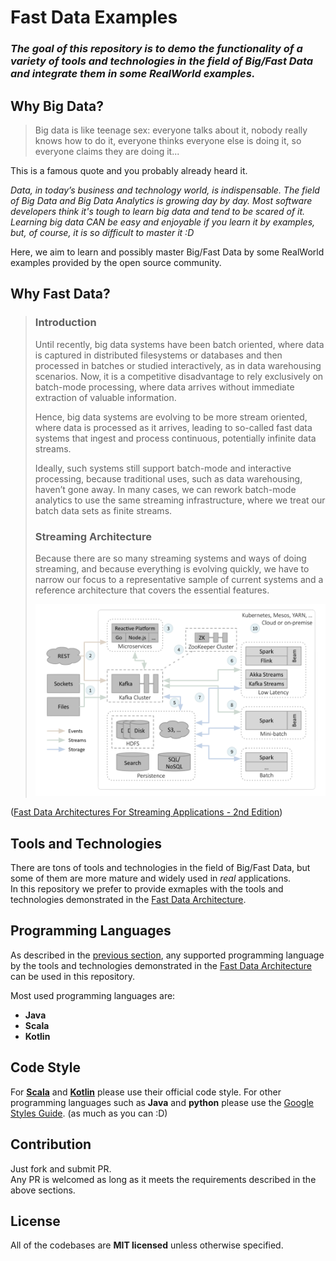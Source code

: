 # Fast Data Examples

### *The goal of this repository is to demo the functionality of a variety of tools and technologies in the field of Big/Fast Data and integrate them in some RealWorld examples.*

## Why Big Data?
> Big data is like teenage sex: everyone talks about it, nobody really knows how to do it, everyone thinks everyone else is doing it, so everyone claims they are doing it...

This is a famous quote and you probably already heard it.

*Data, in today’s business and technology world, is indispensable. The field of Big Data and Big Data Analytics is growing day by day. Most software developers think it's tough to learn big data and tend to be scared of it. Learning big data CAN be easy and enjoyable if you learn it by examples, but, of course, it is so difficult to master it :D*

Here, we aim to learn and possibly master Big/Fast Data by some RealWorld examples provided by the open source community.

## Why Fast Data?
> ### Introduction
> Until recently, big data systems have been batch oriented, where data is captured in distributed filesystems or databases and then processed in batches or studied interactively, as in data warehousing scenarios. Now, it is a competitive disadvantage to rely exclusively on batch-mode processing, where data arrives without immediate extraction of valuable information.
>
> Hence, big data systems are evolving to be more stream oriented, where data is processed as it arrives, leading to so-called fast data systems that ingest and process continuous, potentially infinite data streams.
>
> Ideally, such systems still support batch-mode and interactive processing, because traditional uses, such as data warehousing, haven’t gone away. In many cases, we can rework batch-mode analytics to use the same streaming infrastructure, where we treat our batch data sets as finite streams.
> ### Streaming Architecture
> Because there are so many streaming systems and ways of doing streaming, and because everything is evolving quickly, we have to narrow our focus to a representative sample of current systems and a reference architecture that covers the essential features.
>
> ![Figure 2-1](https://raw.githubusercontent.com/ahmadmo/fast-data-examples/master/fast-data-architecture.png)

([Fast Data Architectures For Streaming Applications - 2nd Edition](https://www.lightbend.com/blog/new-edition-fast-data-architectures-for-streaming-applications-2nd-ed))

## Tools and Technologies
There are tons of tools and technologies in the field of Big/Fast Data, but some of them are more mature and widely used in *real* applications.  
In this repository we prefer to provide exmaples with the tools and technologies demonstrated in the [Fast Data Architecture](#streaming-architecture).

## Programming Languages
As described in the [previous section](#tools-and-technologies), any supported programming language by the tools and technologies demonstrated in the [Fast Data Architecture](#streaming-architecture) can be used in this repository.

Most used programming languages are:
- **Java**
- **Scala**
- **Kotlin**

## Code Style
For [**Scala**](https://docs.scala-lang.org/style/) and [**Kotlin**](https://kotlinlang.org/docs/reference/coding-conventions.html) please use their official code style. For other programming languages such as **Java** and **python** please use the [Google Styles Guide](https://google.github.io/styleguide/). (as much as you can :D)

## Contribution
Just fork and submit PR.  
Any PR is welcomed as long as it meets the requirements described in the above sections.

## License
All of the codebases are **MIT licensed** unless otherwise specified.

